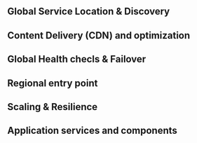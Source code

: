 
## Global Service Location & Discovery
## Content Delivery (CDN) and optimization
## Global Health checls & Failover
## Regional entry point
## Scaling & Resilience
## Application services and components